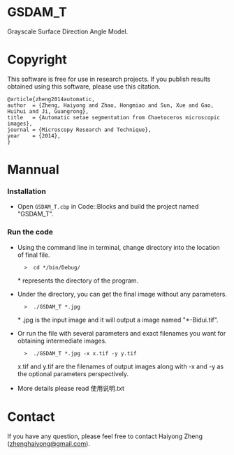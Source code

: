 GSDAM_T
=======

Grayscale Surface Direction Angle Model.


Copyright
==========

This software is free for use in research projects. If you publish
results obtained using this software, please use this citation.

    @article{zheng2014automatic,
    author  = {Zheng, Haiyong and Zhao, Hongmiao and Sun, Xue and Gao, Huihui and Ji, Guangrong},
    title   = {Automatic setae segmentation from Chaetoceros microscopic images},
    journal = {Microscopy Research and Technique},
    year    = {2014},
    }

Mannual
========


### Installation

* Open `GSDAM_T.cbp` in Code::Blocks and build the project named "GSDAM_T".

### Run the code
* Using the command line in terminal, change directory into the location of final file.

		>  cd */bin/Debug/

  \*  represents the directory of the program. 
  

* Under the directory,  you can get the final image without any parameters. 

		>  ./GSDAM_T *.jpg 

  \*  .jpg is the input image and it will output a image named "*-Bidui.tif".

* Or run the file with several parameters and exact filenames you want for obtaining intermediate images.

		>  ./GSDAM_T *.jpg -x x.tif -y y.tif

  x.tif and y.tif are the filenames of output images along with -x and -y as the optional parameters perspectively.

* More details please read 使用说明.txt 


Contact
=======

If you have any question, please feel free to contact Haiyong Zheng (zhenghaiyong@gmail.com).
